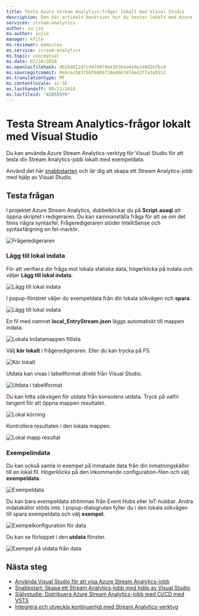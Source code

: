 ```yaml
---
title: Testa Azure Stream Analytics-frågor lokalt med Visual Studio
description: Den här artikeln beskriver hur du testar lokalt med Azure Stream Analytics Tools för Visual Studio.
services: stream-analytics
author: su-jie
ms.author: sujie
manager: kfile
ms.reviewer: mamccrea
ms.service: stream-analytics
ms.topic: conceptual
ms.date: 07/10/2018
ms.openlocfilehash: db26dd12d7c44f6079ee38364a4e9e240d2e7bc8
ms.sourcegitcommit: 8ebcecb837bbfb989728e4667d74e42f7a3a9352
ms.translationtype: MT
ms.contentlocale: sv-SE
ms.lasthandoff: 08/21/2018
ms.locfileid: "42055976"
---
```

# <a name="test-stream-analytics-queries-locally-with-visual-studio"></a>Testa Stream Analytics-frågor lokalt med Visual Studio

Du kan använda Azure Stream Analytics-verktyg för Visual Studio för att testa din Stream Analytics-jobb lokalt med exempeldata.

Använd det här [snabbstarten](stream-analytics-quick-create-vs.md) och lär dig att skapa ett Stream Analytics-jobb med hjälp av Visual Studio.

## <a name="test-your-query"></a>Testa frågan

I projektet Azure Stream Analytics, dubbelklickar du på **Script.asaql** att öppna skriptet i redigeraren. Du kan sammanställa fråga för att se om det finns några syntaxfel. Frågeredigeraren stöder IntelliSense och syntaxfärgning en fel-markör.

![Frågeredigeraren](./media/stream-analytics-vs-tools-local-run/stream-analytics-tools-for-vs-query-01.png)
 
### <a name="add-local-input"></a>Lägg till lokal indata

För att verifiera din fråga mot lokala statiska data, högerklicka på indata och väljer **Lägg till lokal indata**.
   
![Lägg till lokal indata](./media/stream-analytics-vs-tools-local-run/stream-analytics-tools-for-vs-add-local-input-01.png)
   
I popup-fönstret väljer du exempeldata från din lokala sökvägen och **spara**.
   
![Lägg till lokal indata](./media/stream-analytics-vs-tools-local-run/stream-analytics-tools-for-vs-add-local-input-02.png)
   
En fil med namnet **local_EntryStream.json** läggs automatiskt till mappen indata.
   
![Lokala Indatamappen fillista](./media/stream-analytics-vs-tools-local-run/stream-analytics-tools-for-vs-add-local-input-03.png)
   
Välj **kör lokalt** i frågeredigeraren. Eller du kan trycka på F5.
   
![Kör lokalt](./media/stream-analytics-vs-tools-local-run/stream-analytics-tools-for-vs-local-run-01.png)
   
Utdata kan visas i tabellformat direkt från Visual Studio.

![Utdata i tabellformat](./media/stream-analytics-vs-tools-local-run/stream-analytics-for-vs-local-result.png)

Du kan hitta sökvägen för utdata från konsolens utdata. Tryck på valfri tangent för att öppna mappen resultatet.
   
![Lokal körning](./media/stream-analytics-vs-tools-local-run/stream-analytics-tools-for-vs-local-run-02.png)
   
Kontrollera resultaten i den lokala mappen.
   
![Lokal mapp resultat](./media/stream-analytics-vs-tools-local-run/stream-analytics-tools-for-vs-local-run-03.png)
   

### <a name="sample-input"></a>Exempelindata
Du kan också samla in exempel på inmatade data från din inmatningskällor till en lokal fil. Högerklicka på den inkommande configuration-filen och välj **exempeldata**. 

![Exempeldata](./media/stream-analytics-vs-tools-local-run/stream-analytics-tools-for-vs-sample-data-01.png)

Du kan bara exempeldata strömmas från Event Hubs eller IoT-hubbar. Andra indatakällor stöds inte. I popup-dialogrutan fyller du i den lokala sökvägen till spara exempeldata och välj **exempel**.

![Exempelkonfiguration för data](./media/stream-analytics-vs-tools-local-run/stream-analytics-tools-for-vs-sample-data-02.png)
 
Du kan se förloppet i den **utdata** fönster. 

![Exempel på utdata från data](./media/stream-analytics-vs-tools-local-run/stream-analytics-tools-for-vs-sample-data-03.png)

## <a name="next-steps"></a>Nästa steg

* [Använda Visual Studio för att visa Azure Stream Analytics-jobb](stream-analytics-vs-tools.md)
* [Snabbstart: Skapa ett Stream Analytics-jobb med hjälp av Visual Studio](stream-analytics-quick-create-vs.md)
* [Självstudie: Distribuera Azure Stream Analytics-jobb med CI/CD med VSTS](stream-analytics-tools-visual-studio-cicd-vsts.md)
* [Integrera och utveckla kontinuerligt med Stream Analytics-verktyg](stream-analytics-tools-for-visual-studio-cicd.md)